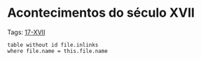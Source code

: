 # Acontecimentos do século XVII

Tags: [17-XVII](../17-XVII.md)

```dataview
table without id file.inlinks
where file.name = this.file.name
```
